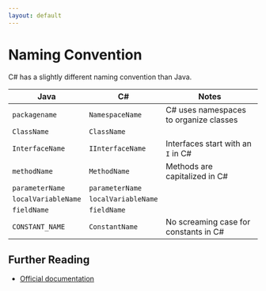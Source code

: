 ```yaml
---
layout: default
---
```

# Naming Convention

C# has a slightly different naming convention than Java.

| Java | C# | Notes |
|-|-|-|
| `packagename` | `NamespaceName` | C# uses namespaces to organize classes |
| `ClassName` | `ClassName` |
| `InterfaceName` | `IInterfaceName` | Interfaces start with an `I` in C# |
| `methodName` | `MethodName` | Methods are capitalized in C# |
| `parameterName` | `parameterName` |
| `localVariableName` | `localVariableName` |
| `fieldName` | `fieldName` |
| `CONSTANT_NAME` | `ConstantName` | No screaming case for constants in C# |

## Further Reading

* [Official documentation](https://docs.microsoft.com/en-us/dotnet/standard/design-guidelines/capitalization-conventions)